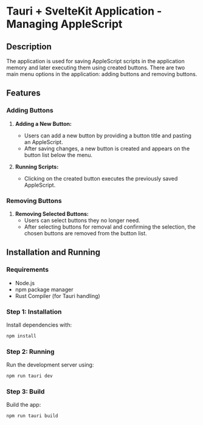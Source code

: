 # Tauri + SvelteKit Application - Managing AppleScript

## Description

The application is used for saving AppleScript scripts in the application memory and later executing them using created buttons. There are two main menu options in the application: adding buttons and removing buttons.

## Features

### Adding Buttons

1. **Adding a New Button:**
    - Users can add a new button by providing a button title and pasting an AppleScript.
    - After saving changes, a new button is created and appears on the button list below the menu.

2. **Running Scripts:**
    - Clicking on the created button executes the previously saved AppleScript.

### Removing Buttons

1. **Removing Selected Buttons:**
    - Users can select buttons they no longer need.
    - After selecting buttons for removal and confirming the selection, the chosen buttons are removed from the button list.

## Installation and Running

### Requirements

- Node.js
- npm package manager
- Rust Compiler (for Tauri handling)

### Step 1: Installation

Install dependencies with:
```bash
npm install
```

### Step 2: Running

Run the development server using:
```bash
npm run tauri dev
```

### Step 3: Build

Build the app:
```bash
npm run tauri build
```
